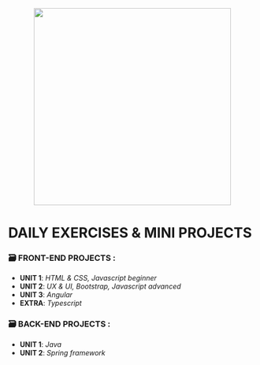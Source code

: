 <div align="center">
<img src="https://github.com/Elekekic/EPICODE-REPO/assets/157897660/76b00f36-7d92-4652-a6cc-00a296ebee5d" width="400px" />
</div>

<h1 > DAILY EXERCISES & MINI PROJECTS </h1>

### 🗃️ FRONT-END PROJECTS :

  - **UNIT 1**:  _HTML & CSS, Javascript beginner_
  - **UNIT 2**:  _UX & UI, Bootstrap, Javascript advanced_
  - **UNIT 3**:  _Angular_
  - **EXTRA**:  _Typescript_

### 🗃️ BACK-END PROJECTS :
  - **UNIT 1**:  _Java_
  - **UNIT 2**:  _Spring framework_
